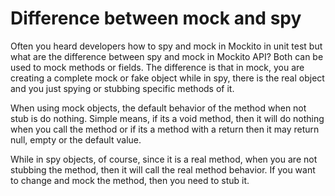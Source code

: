 # Difference between mock and spy

Often you heard developers how to spy and mock in Mockito in unit test but what are the difference between spy and mock in Mockito API? Both can be used to mock methods or fields. The difference is that in mock, you are creating a complete mock or fake object while in spy, there is the real object and you just spying or stubbing specific methods of it.

When using mock objects, the default behavior of the method when not stub is do nothing. Simple means, if its a void method, then it will do nothing when you call the method or if its a method with a return then it may return null, empty or the default value.

While in spy objects, of course, since it is a real method, when you are not stubbing the method, then it will call the real method behavior. If you want to change and mock the method, then you need to stub it.
